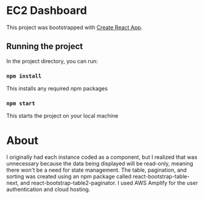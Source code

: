 # EC2 Dashboard

This project was bootstrapped with [Create React App](https://github.com/facebook/create-react-app).

## Running the project

In the project directory, you can run:

### `npm install`

This installs any required npm packages

### `npm start`

This starts the project on your local machine

# About

I originally had each instance coded as a component, but I realized that was unnecessary because the data being displayed
will be read-only, meaning there won't be a need for state management. The table, pagination, and sorting was created using
an npm package called react-bootstrap-table-next, and react-bootstrap-table2-paginator. I used AWS Amplify for the user
authentication and cloud hosting.